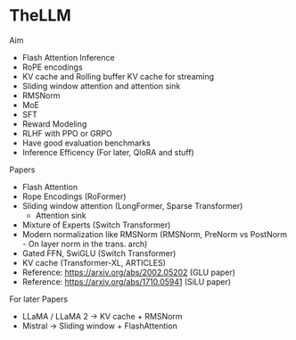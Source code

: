 # TheLLM

Aim
- Flash Attention Inference
- RoPE encodings
- KV cache and Rolling buffer KV cache for streaming
- Sliding window attention and attention sink
- RMSNorm
- MoE
- SFT
- Reward Modeling
- RLHF with PPO or GRPO
- Have good evaluation benchmarks
- Inference Efficency (For later, QloRA and stuff)


Papers 
- Flash Attention
- Rope Encodings (RoFormer)
- Sliding window attention (LongFormer, Sparse Transformer)
    - Attention sink
- Mixture of Experts (Switch Transformer)
- Modern normalization like RMSNorm (RMSNorm, PreNorm vs PostNorm - On layer norm in the trans. arch)
- Gated FFN, SwiGLU (Switch Transformer)
- KV cache (Transformer-XL, ARTICLES)
- Reference: https://arxiv.org/abs/2002.05202 (GLU paper)
- Reference: https://arxiv.org/abs/1710.05941 (SiLU paper)

For later Papers
- LLaMA / LLaMA 2 → KV cache + RMSNorm
- Mistral → Sliding window + FlashAttention